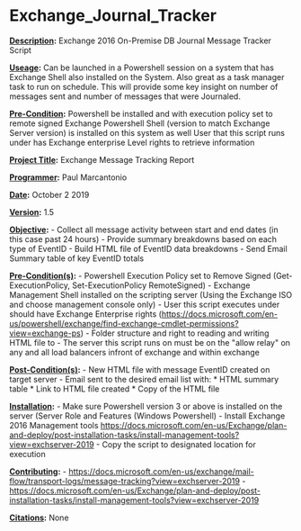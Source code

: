 # Exchange_Journal_Tracker
<strong><u>Description</u>:</strong> 
  Exchange 2016 On-Premise DB Journal Message Tracker Script 

<strong><u>Useage</u>:</strong> 
  Can be launched in a Powershell session on a system that has Exchange Shell also installed on the System. Also great as a task manager task to run on schedule. This will         provide some key insight on number of messages sent and number of messages that were Journaled.

<strong><u>Pre-Condition</u>:</strong>
  Powershell be installed and with execution policy set to remote signed
  Exchange Powershell Shell (version to match Exchange Server version) is installed on this system as well
  User that this script runs under has Exchange enterprise Level rights to retrieve information

<strong><u>Project Title</u>:</strong> Exchange Message Tracking Report

<strong><u>Programmer</u>:</strong>
     Paul Marcantonio
     
<strong><u>Date</u>:</strong>
     October 2 2019
     
<strong><u>Version</u>:</strong>
     1.5
     
<strong><u>Objective</u>:</strong>
     - Collect all message activity between start and end dates (in this case past 24 hours)
     - Provide summary breakdowns based on each type of EventID
     - Build HTML file of EventID data breakdowns
     - Send Email Summary table of key EventID totals

<strong><u>Pre-Condition(s)</u>:</strong>
     - Powershell Execution Policy set to Remove Signed (Get-ExecutionPolicy, Set-ExecutionPolicy RemoteSigned)
     - Exchange Management Shell installed on the scripting server (Using the Exchange ISO and choose management console only)
     - User this script executes under should have Exchange Enterprise rights (https://docs.microsoft.com/en-us/powershell/exchange/find-exchange-cmdlet-permissions?view=exchange-ps)
     - Folder structure and right to reading and writing HTML file to
     - The server this script runs on must be on the "allow relay" on any and all load balancers infront of exchange and within exchange

<strong><u>Post-Condition(s)</u>:</strong>
     - New HTML file with message EventID created on target server
     - Email sent to the desired email list with:
          * HTML summary table
          * Link to HTML file created
          * Copy of the HTML file

<strong><u>Installation</u>:</strong>
     - Make sure Powershell version 3 or above is installed on the server (Server Role and Features (Windows Powershell)
     - Install Exchange 2016 Management tools https://docs.microsoft.com/en-us/Exchange/plan-and-deploy/post-installation-tasks/install-management-tools?view=exchserver-2019
     - Copy the script to designated location for execution

<strong><u>Contributing</u>:</strong>
     - https://docs.microsoft.com/en-us/exchange/mail-flow/transport-logs/message-tracking?view=exchserver-2019
     - https://docs.microsoft.com/en-us/Exchange/plan-and-deploy/post-installation-tasks/install-management-tools?view=exchserver-2019

<strong><u>Citations</u>:</strong>
     None
